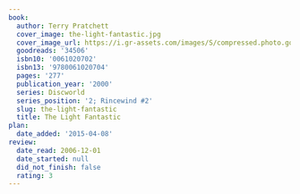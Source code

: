 ```yaml
---
book:
  author: Terry Pratchett
  cover_image: the-light-fantastic.jpg
  cover_image_url: https://i.gr-assets.com/images/S/compressed.photo.goodreads.com/books/1389554927l/34506.jpg
  goodreads: '34506'
  isbn10: '0061020702'
  isbn13: '9780061020704'
  pages: '277'
  publication_year: '2000'
  series: Discworld
  series_position: '2; Rincewind #2'
  slug: the-light-fantastic
  title: The Light Fantastic
plan:
  date_added: '2015-04-08'
review:
  date_read: 2006-12-01
  date_started: null
  did_not_finish: false
  rating: 3
---
```

